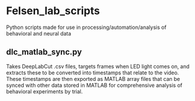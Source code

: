 # Felsen_lab_scripts
Python scripts made for use in processing/automation/analysis of behavioral and neural data

## dlc_matlab_sync.py
Takes DeepLabCut .csv files, targets frames when LED light comes on, and extracts these to be converted into timestamps that relate to the video. These timestamps are then exported as MATLAB array files that can be synced with other data stored in MATLAB for comprehensive analysis of behavioral experiments by trial.

